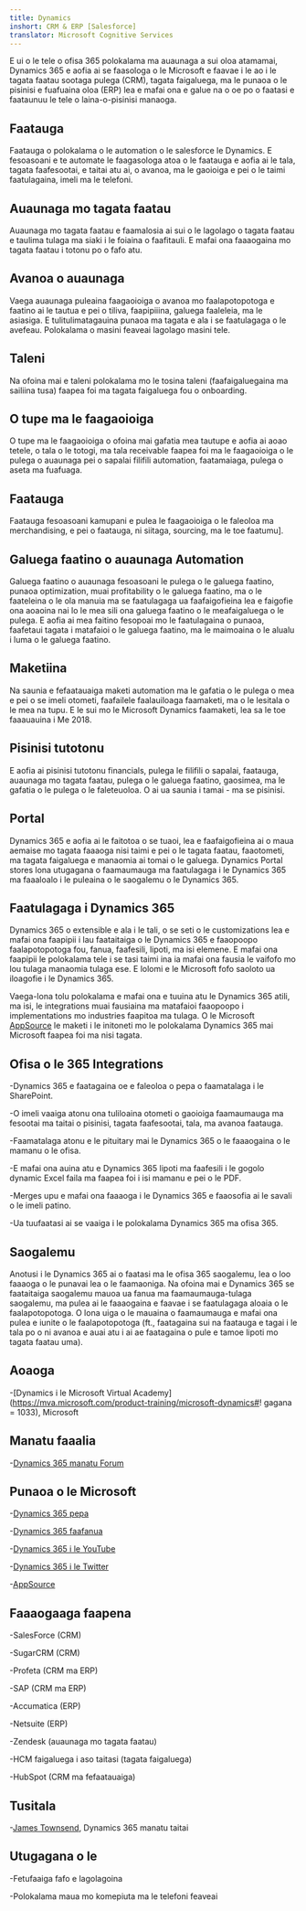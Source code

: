 ```yaml
---
title: Dynamics
inshort: CRM & ERP [Salesforce]
translator: Microsoft Cognitive Services
---
```



E ui o le tele o ofisa 365 polokalama ma auaunaga a sui oloa atamamai, Dynamics 365 e aofia ai se faasologa o le Microsoft e faavae i le ao i le tagata faatau sootaga pulega (CRM), tagata faigaluega, ma le punaoa o le pisinisi e fuafuaina oloa (ERP) lea e mafai ona e galue na o oe po o faatasi e faataunuu le tele o laina-o-pisinisi manaoga.

Faatauga
---------

Faatauga o polokalama o le automation o le salesforce le Dynamics.  E fesoasoani e te automate le faagasologa atoa o le faatauga e aofia ai le tala, tagata faafesootai, e taitai atu ai, o avanoa, ma le gaoioiga e pei o le taimi faatulagaina, imeli ma le telefoni. 

Auaunaga mo tagata faatau
---------

Auaunaga mo tagata faatau e faamalosia ai sui o le lagolago o tagata faatau e taulima tulaga ma siaki i le foiaina o faafitauli.  E mafai ona faaaogaina mo tagata faatau i totonu po o fafo atu. 

Avanoa o auaunaga
---------

Vaega auaunaga puleaina faagaoioiga o avanoa mo faalapotopotoga e faatino ai le tautua e pei o tiliva, faapipiiina, galuega faaleleia, ma le asiasiga.  E tulitulimatagauina punaoa ma tagata e ala i se faatulagaga o le avefeau.  Polokalama o masini feaveai lagolago masini tele. 

Taleni
---------

Na ofoina mai e taleni polokalama mo le tosina taleni (faafaigaluegaina ma sailiina tusa) faapea foi ma tagata faigaluega fou o onboarding. 

O tupe ma le faagaoioiga
---------

O tupe ma le faagaoioiga o ofoina mai gafatia mea tautupe e aofia ai aoao tetele, o tala o le totogi, ma tala receivable faapea foi ma le faagaoioiga o le pulega o auaunaga pei o sapalai filifili automation, faatamaiaga, pulega o aseta ma fuafuaga. 

Faatauga
---------

Faatauga fesoasoani kamupani e pulea le faagaoioiga o le faleoloa ma merchandising, e pei o faatauga, ni siitaga, sourcing, ma le toe faatumu]. 

Galuega faatino o auaunaga Automation
---------

Galuega faatino o auaunaga fesoasoani le pulega o le galuega faatino, punaoa optimization, muai profitability o le galuega faatino, ma o le faateleina o le ola manuia ma se faatulagaga ua faafaigofieina lea e faigofie ona aoaoina nai lo le mea sili ona galuega faatino o le meafaigaluega o le pulega.  E aofia ai mea faitino fesopoai mo le faatulagaina o punaoa, faafetaui tagata i matafaioi o le galuega faatino, ma le maimoaina o le alualu i luma o le galuega faatino. 

Maketiina
---------

Na saunia e fefaatauaiga maketi automation ma le gafatia o le pulega o mea e pei o se imeli otometi, faafailele faalauiloaga faamaketi, ma o le lesitala o le mea na tupu. E le sui mo le Microsoft Dynamics faamaketi, lea sa le toe faaauauina i Me 2018.

Pisinisi tutotonu
---------

E aofia ai pisinisi tutotonu financials, pulega le filifili o sapalai, faatauga, auaunaga mo tagata faatau, pulega o le galuega faatino, gaosimea, ma le gafatia o le pulega o le faleteuoloa. O ai ua saunia i tamai - ma se pisinisi.

Portal
---------

Dynamics 365 e aofia ai le faitotoa o se tuaoi, lea e faafaigofieina ai o maua aemaise mo tagata faaaoga nisi taimi e pei o le tagata faatau, faaotometi, ma tagata faigaluega e manaomia ai tomai o le galuega.  Dynamics Portal stores lona utugagana o faamaumauga ma faatulagaga i le Dynamics 365 ma faaaloalo i le puleaina o le saogalemu o le Dynamics 365. 

Faatulagaga i Dynamics 365
---------

Dynamics 365 o extensible e ala i le tali, o se seti o le customizations lea e mafai ona faapipii i lau faataitaiga o le Dynamics 365 e faaopoopo faalapotopotoga fou, fanua, faafesili, lipoti, ma isi elemene.  E mafai ona faapipii le polokalama tele i se tasi taimi ina ia mafai ona fausia le vaifofo mo lou tulaga manaomia tulaga ese. E lolomi e le Microsoft fofo saoloto ua iloagofie i le Dynamics 365. 

Vaega-lona tolu polokalama e mafai ona e tuuina atu le Dynamics 365 atili, ma isi, le integrations muai fausiaina ma matafaioi faaopoopo i implementations mo industries faapitoa ma tulaga. O le Microsoft [AppSource](https://appsource.microsoft.com/en-US/) le maketi i le initoneti mo le polokalama Dynamics 365 mai Microsoft faapea foi ma nisi tagata. 


Ofisa o le 365 Integrations
---------

-Dynamics 365 e faatagaina oe e faleoloa o pepa o faamatalaga i le SharePoint.

-O imeli vaaiga atonu ona tuliloaina otometi o gaoioiga faamaumauga ma fesootai ma taitai o pisinisi, tagata faafesootai, tala, ma avanoa faatauga. 

-Faamatalaga atonu e le pituitary mai le Dynamics 365 o le faaaogaina o le mamanu o le ofisa. 

-E mafai ona auina atu e Dynamics 365 lipoti ma faafesili i le gogolo dynamic Excel faila ma faapea foi i isi mamanu e pei o le PDF. 

-Merges upu e mafai ona faaaoga i le Dynamics 365 e faaosofia ai le savali o le imeli patino. 

-Ua tuufaatasi ai se vaaiga i le polokalama Dynamics 365 ma ofisa 365. 


Saogalemu
---------

Anotusi i le Dynamics 365 ai o faatasi ma le ofisa 365 saogalemu, lea o loo faaaoga o le punavai lea o le faamaoniga.  Na ofoina mai e Dynamics 365 se faataitaiga saogalemu mauoa ua fanua ma faamaumauga-tulaga saogalemu, ma pulea ai le faaaogaina e faavae i se faatulagaga aloaia o le faalapotopotoga.  O lona uiga o le mauaina o faamaumauga e mafai ona pulea e iunite o le faalapotopotoga (ft., faatagaina sui na faatauga e tagai i le tala po o ni avanoa e auai atu i ai ae faatagaina o pule e tamoe lipoti mo tagata faatau uma).

Aoaoga
---------

-[Dynamics i le Microsoft Virtual Academy](https://mva.microsoft.com/product-training/microsoft-dynamics#! gagana = 1033), Microsoft

Manatu faaalia
---------

-[Dynamics 365 manatu Forum](https://experience.dynamics.com/ideas/list/?forum=1c8854a6-5cdf-4681-bba8-4b6b806fcf7d)

Punaoa o le Microsoft
---------

-[Dynamics 365 pepa](https://docs.microsoft.com/en-us/dynamics365/)

-[Dynamics 365 faafanua](https://dynamics.microsoft.com/en-us/release/spring-2018-release/#release-notes)

-[Dynamics 365 i le YouTube](https://www.youtube.com/channel/UCJGCg4rB3QSs8y_1FquelBQ)

-[Dynamics 365 i le Twitter](https://twitter.com/MSFTDynamics365)

-[AppSource](https://appsource.microsoft.com/en-US/)

Faaaogaaga faapena
--------------------

-SalesForce (CRM)

-SugarCRM (CRM)

-Profeta (CRM ma ERP)

-SAP (CRM ma ERP)

-Accumatica (ERP)

-Netsuite (ERP)

-Zendesk (auaunaga mo tagata faatau)

-HCM faigaluega i aso taitasi (tagata faigaluega)

-HubSpot (CRM ma fefaatauaiga)

Tusitala
---------

-[James Townsend](https://twitter.com/jamestownsend), Dynamics 365 manatu taitai

Utugagana o le
--------

-Fetufaaiga fafo e lagolagoina

-Polokalama maua mo komepiuta ma le telefoni feaveai


